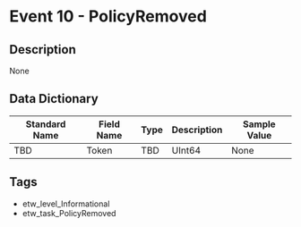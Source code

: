 # Event 10 - PolicyRemoved

## Description
None

## Data Dictionary
|Standard Name|Field Name|Type|Description|Sample Value|
|---|---|---|---|---|
|TBD|Token|TBD|UInt64|None|None|

## Tags
* etw_level_Informational
* etw_task_PolicyRemoved